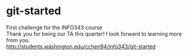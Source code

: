 # git-started
First challenge for the INFO343 course
<br>Thank you for being our TA this quarter! I look forward to learning more from you.</br>
http://students.washington.edu/cchen94/info343/git-started
